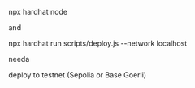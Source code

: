  npx hardhat node



 and 




 npx hardhat run scripts/deploy.js --network localhost





 needa 



 deploy to testnet (Sepolia or Base Goerli)